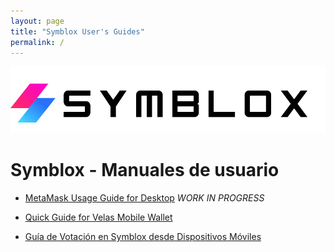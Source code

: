 ```yaml
---
layout: page
title: "Symblox User's Guides"
permalink: /
---
```


![Symblox Logo](assets/SymbloxLogoName.png "Symblox Logo")

# Symblox - Manuales de usuario

-   [MetaMask Usage Guide for Desktop](https://dexempower.github.io/guides/yield-farming/2020/10/22/symblox-guide-for-pc)  *WORK IN PROGRESS*

-   [Quick Guide for Velas Mobile Wallet](https://dexempower.github.io/guides/yield-farming/2020/10/22/symblox-guide-for-mobile)

-   [Guía de Votación en Symblox desde Dispositivos Móviles](https://dexempower.github.io/guides/voting/2020-11-19-symblox-guia-votado)
